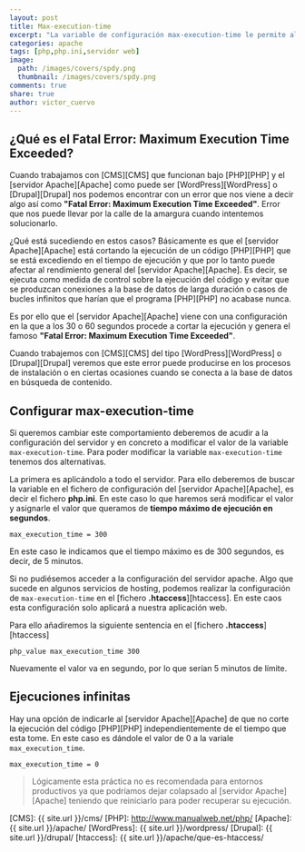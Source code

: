 ```yaml
---
layout: post
title: Max-execution-time
excerpt: "La variable de configuración max-execution-time le permite al servidor web Apache limitar el tiempo que un programa PHP puede tomarse para su ejecución."
categories: apache
tags: [php,php.ini,servidor web]
image:
  path: /images/covers/spdy.png
  thumbnail: /images/covers/spdy.png
comments: true
share: true
author: victor_cuervo
---
```


## ¿Qué es el Fatal Error: Maximum Execution Time Exceeded?

Cuando trabajamos con [CMS][CMS] que funcionan bajo [PHP][PHP] y el [servidor Apache][Apache] como puede ser [WordPress][WordPress] o [Drupal][Drupal] nos podemos encontrar con un error que nos viene a decir algo así como **"Fatal Error: Maximum Execution Time Exceeded"**. Error que nos puede llevar por la calle de la amargura cuando intentemos solucionarlo.

¿Qué está sucediendo en estos casos? Básicamente es que el [servidor Apache][Apache] está cortando la ejecución de un código [PHP][PHP] que se está excediendo en el tiempo de ejecución y que por lo tanto puede afectar al rendimiento general del [servidor Apache][Apache]. Es decir, se ejecuta como medida de control sobre la ejecución del código y evitar que se produzcan conexiones a la base de datos de larga duración o casos de bucles infinitos que harían que el programa [PHP][PHP] no acabase nunca.

Es por ello que el [servidor Apache][Apache] viene con una configuración en la que a los 30 o 60 segundos procede a cortar la ejecución y genera el famoso **"Fatal Error: Maximum Execution Time Exceeded"**.

Cuando trabajemos con [CMS][CMS] del tipo [WordPress][WordPress] o [Drupal][Drupal] veremos que este error puede producirse en los procesos de instalación o en ciertas ocasiones cuando se conecta a la base de datos en búsqueda de contenido.

## Configurar max-execution-time
Si queremos cambiar este comportamiento deberemos de acudir a la configuración del servidor y en concreto a modificar el valor de la variable `max-execution-time`. Para poder modificar la variable `max-execution-time` tenemos dos alternativas.

La primera es aplicándolo a todo el servidor. Para ello deberemos de buscar la variable en el fichero de configuración del [servidor Apache][Apache], es decir el fichero **php.ini**. En este caso lo que haremos será modificar el valor y asignarle el valor que queramos de **tiempo máximo de ejecución en segundos**.

~~~
max_execution_time = 300
~~~

En este caso le indicamos que el tiempo máximo es de 300 segundos, es decir, de 5 minutos.

Si no pudiésemos acceder a la configuración del servidor apache. Algo que sucede en algunos servicios de hosting, podemos realizar la configuración de `max-execution-time` en el [fichero **.htaccess**][htaccess]. En este caos esta configuración solo aplicará a nuestra aplicación web.

Para ello añadiremos la siguiente sentencia en el [fichero **.htaccess**][htaccess]

~~~
php_value max_execution_time 300
~~~

Nuevamente el valor va en segundo, por lo que serían 5 minutos de límite.

## Ejecuciones infinitas
Hay una opción de indicarle al [servidor Apache][Apache] de que no corte la ejecución del código [PHP][PHP] independientemente de el tiempo que esta tome. En este caso es dándole el valor de 0 a la variale `max_execution_time`.

~~~
max_execution_time = 0
~~~

> Lógicamente esta práctica no es recomendada para entornos productivos ya que podríamos dejar colapsado al [servidor Apache][Apache] teniendo que reiniciarlo para poder recuperar su ejecución.

[CMS]: {{ site.url }}/cms/
[PHP]: http://www.manualweb.net/php/
[Apache]: {{ site.url }}/apache/
[WordPress]: {{ site.url }}/wordpress/
[Drupal]: {{ site.url }}/drupal/
[htaccess]: {{ site.url }}/apache/que-es-htaccess/